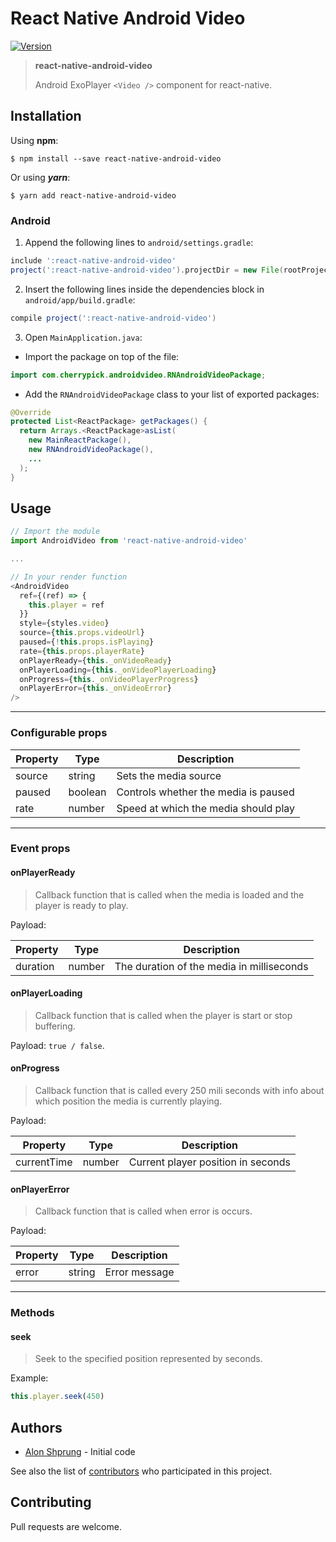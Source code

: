 # React Native Android Video
[![Version](https://img.shields.io/npm/v/react-native-android-video.svg)](https://www.npmjs.com/package/react-native-android-video)

>**react-native-android-video**
>
>Android ExoPlayer `<Video />` component for react-native.

## Installation

Using **npm**:

```$ npm install --save react-native-android-video```

Or using ***yarn***:

```$ yarn add react-native-android-video```

### Android

1. Append the following lines to `android/settings.gradle`:

```gradle
include ':react-native-android-video'
project(':react-native-android-video').projectDir = new File(rootProject.projectDir, '../node_modules/react-native-android-video/src/android')
```
2. Insert the following lines inside the dependencies block in `android/app/build.gradle`:
```gradle
compile project(':react-native-android-video')
```
3. Open `MainApplication.java`:
- Import the package on top of the file:
```java
import com.cherrypick.androidvideo.RNAndroidVideoPackage;
```

- Add the `RNAndroidVideoPackage` class to your list of exported packages:
```java
@Override
protected List<ReactPackage> getPackages() {
  return Arrays.<ReactPackage>asList(
    new MainReactPackage(),
    new RNAndroidVideoPackage(),
    ...
  );
}
```

## Usage

```javascript
// Import the module
import AndroidVideo from 'react-native-android-video'

...

// In your render function
<AndroidVideo
  ref={(ref) => {
    this.player = ref
  }}
  style={styles.video}
  source={this.props.videoUrl}
  paused={!this.props.isPlaying}
  rate={this.props.playerRate}
  onPlayerReady={this._onVideoReady}
  onPlayerLoading={this._onVideoPlayerLoading}
  onProgress={this._onVideoPlayerProgress}
  onPlayerError={this._onVideoError}
/>
```
---
###  Configurable props

Property | Type | Description
--- | --- | ---
source | string | Sets the media source
paused | boolean | Controls whether the media is paused
rate | number | Speed at which the media should play
---
### Event props

#### onPlayerReady
>Callback function that is called when the media is loaded and the player is ready to play.

Payload:

Property | Type | Description
--- | --- | ---
duration | number | The duration of the media in milliseconds

#### onPlayerLoading
>Callback function that is called when the player is start or stop buffering.

Payload: `true / false`.


#### onProgress
>Callback function that is called every 250 mili seconds with info about which position the media is currently playing.

Payload:

Property | Type | Description
--- | --- | ---
currentTime | number | Current player position in seconds


#### onPlayerError
>Callback function that is called when error is occurs.

Payload:

Property | Type | Description
--- | --- | ---
error | string | Error message
---
### Methods

#### seek

>Seek to the specified position represented by seconds.

Example:
```javascript
this.player.seek(450)
```

## Authors

* [Alon Shprung](https://github.com/alonshp) - Initial code 

See also the list of [contributors](https://github.com/Cherrypick-Consulting/react-native-android-video/graphs/contributors) who participated in this project.

## Contributing

Pull requests are welcome. 
